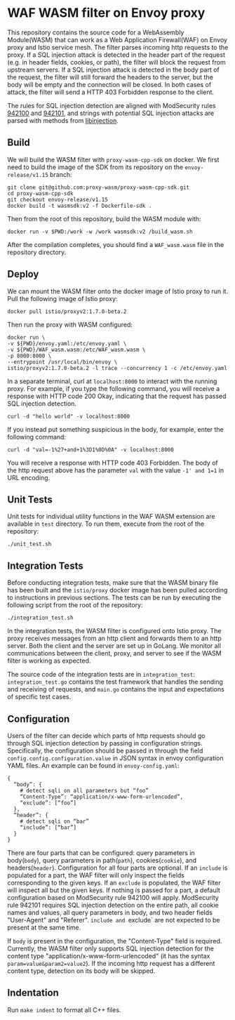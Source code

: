 # WAF WASM filter on Envoy proxy

This repository contains the source code for a WebAssembly Module(WASM) that can work as a Web Application Firewall(WAF) on Envoy proxy and Istio service mesh. The filter parses incoming http requests to the proxy. If a SQL injection attack is detected in the header part of the request (e.g. in header fields, cookies, or path), the filter will block the request from upstream servers. If a SQL injection attack is detected in the body part of the request, the filter will still forward the headers to the server, but the body will be empty and the connection will be closed. In both cases of attack, the filter will send a HTTP 403 Forbidden response to the client.

The rules for SQL injection detection are aligned with ModSecurity rules [942100](https://github.com/coreruleset/coreruleset/blob/v3.3/dev/rules/REQUEST-942-APPLICATION-ATTACK-SQLI.conf#L45) and [942101](https://github.com/coreruleset/coreruleset/blob/v3.3/dev/rules/REQUEST-942-APPLICATION-ATTACK-SQLI.conf#L1458), and strings with potential SQL injection attacks are parsed with methods from [libinjection](https://github.com/client9/libinjection).

## Build

We will build the WASM filter with `proxy-wasm-cpp-sdk` on docker.
We first need to build the image of the SDK from its repository on the `envoy-release/v1.15` branch:
```
git clone git@github.com:proxy-wasm/proxy-wasm-cpp-sdk.git
cd proxy-wasm-cpp-sdk
git checkout envoy-release/v1.15
docker build -t wasmsdk:v2 -f Dockerfile-sdk .
```
Then from the root of this repository, build the WASM module with:
```
docker run -v $PWD:/work -w /work wasmsdk:v2 /build_wasm.sh
```
After the compilation completes, you should find a `WAF_wasm.wasm` file in the repository directory.

## Deploy
We can mount the WASM filter onto the docker image of Istio proxy to run it.
Pull the following image of Istio proxy:
```
docker pull istio/proxyv2:1.7.0-beta.2
```
Then run the proxy with WASM configured:
```
docker run \
-v ${PWD}/envoy.yaml:/etc/envoy.yaml \
-v ${PWD}/WAF_wasm.wasm:/etc/WAF_wasm.wasm \
-p 8000:8000 \
--entrypoint /usr/local/bin/envoy \
istio/proxyv2:1.7.0-beta.2 -l trace --concurrency 1 -c /etc/envoy.yaml
```

In a separate terminal, curl at `localhost:8000` to interact with the running proxy. For example, if you type the following command, you will receive a response with HTTP code 200 Okay, indicating that the request has passed SQL injection detection.
```
curl -d "hello world" -v localhost:8000
```
If you instead put something suspicious in the body, for example, enter the following command:
```
curl -d "val=-1%27+and+1%3D1%0D%0A" -v localhost:8000
```
You will receive a response with HTTP code 403 Forbidden. The body of the http request above has the parameter `val` with the value `-1' and 1=1` in URL
encoding.

## Unit Tests

Unit tests for individual utility functions in the WAF WASM extension are
available in `test` directory. To run them, execute from the root of the
repository:
```
./unit_test.sh
```

## Integration Tests

Before conducting integration tests, make sure that the WASM binary file has been built and the `istio/proxy` docker image has been pulled according to instructions in previous sections. The tests can be run by executing the following script from the root of
the repository:
```
./integration_test.sh
```
In the integration tests, the WASM filter is configured onto Istio proxy. The
proxy receives messages from an http client and forwards them to an http server.
Both the client and the server are set up in GoLang. We monitor all
communications between the client, proxy, and server to see if the WASM filter
is working as expected.

The source code of the integration tests are in `integration_test`:
`integration_test.go` contains the test framework that handles the sending and
receiving of requests, and `main.go` contains the input and expectations of
specific test cases.

## Configuration
Users of the filter can decide which parts of http requests should go through SQL injection detection by passing in configuration strings. Specifically, the configuration should be passed in through the field `config.config.configuration.value` in JSON syntax in envoy configuration YAML files. An example can be found in `envoy-config.yaml`:
```
{
  “body”: {
    # detect sqli on all parameters but “foo”
    “Content-Type”: “application/x-www-form-urlencoded”,
    “exclude”: [“foo”]
  },
  “header”: {
    # detect sqli on “bar”
    “include”: [“bar”]
  }
}
```

There are four parts that can be configured: query parameters in body(`body`),
query parameters in path(`path`), cookies(`cookie`), and headers(`header`).
Configuration for all four parts are optional. If an `include` is populated for
a part, the WAF filter will only inspect the fields corresponding to the given
keys. If an `exclude` is populated, the WAF filter will inspect all but the
given keys. If nothing is passed for a part, a default configuration based on
ModSecurity rule 942100 will apply. ModSecurity rule 942101 requires SQL
injection detection on the entire path, all cookie names and values, all query
parameters in body, and two header fields "User-Agent" and "Referer". `include
and `exclude` are not expected to be present at the same time.

If `body` is present in the configuration, the "Content-Type" field is required. Currently, the WASM filter only supports SQL injection detection for the content type "application/x-www-form-urlencoded" (it has the syntax `param=value&param2=value2`). If the incoming http request has a different content type, detection on its body will be skipped.

## Indentation
Run `make indent` to format all C++ files.

